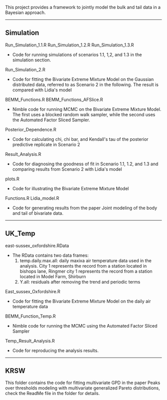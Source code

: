 This project provides a framework to jointly model the bulk and tail data in a Bayesian approach.

-------------------------------------------------------------------------
Simulation
-------------------------------------------------------------------------
Run_Simulation_1.1.R
Run_Simulation_1.2.R
Run_Simulation_1.3.R
- Code for running simulations of scenarios 1.1, 1,2, and 1.3 in the simulation section.

Run_Simulation_2.R
- Code for fitting the Bivariate Extreme Mixture Model on the Gaussian distributed data, referred to as Scenario 2
  in the following. The result is compared with Lidia's model
  
BEMM_Functions.R
BEMM_Functions_AFSlice.R
- Nimble code for running MCMC on the Bivariate Extreme Mixture Model. The first uses a blocked 
  random walk sampler, while the second uses the Automated Factor Sliced Sampler.
  
  
Posterior_Dependence.R 
- Code for calculating chi, chi bar, and Kendall's tau of the posterior predictive replicate in Scenario 2

Result_Analysis.R 
- Code for diagnosing the goodness of fit in Scenario 1.1, 1.2, and 1.3 and comparing results from Scenario 2 with 
  Lidia's model
  
plots.R
- Code for illustrating the Bivariate Extreme Mixture Model

Functions.R
Lidia_model.R
- Code for generating results from the paper Joint modeling of the body and tail of bivariate data.

-------------------------------------------------------------------------
UK_Temp
-------------------------------------------------------------------------
east-sussex_oxfordshire.RData
- The RData contains two data frames:
  1. temp.daily.max.all: daily maxixa air temperature data used in the analysis.
      City 1 represents the record from a station located in bishops lane, Ringmer
      city 1 represents the record from a station located in Model  Farm, Shirburn
  2. Y.all: residuals after removing the trend and periodic terms
  
East_sussex_Oxfordshire.R
- Code for fitting the Bivariate Extreme Mixture Model on the daily air temperature data

BEMM_Function_Temp.R
- Nimble code for running the MCMC using the Automated Factor Sliced Sampler

Temp_Result_Analysis.R
- Code for reproducing the analysis results.
  

-------------------------------------------------------------------------
KRSW
-------------------------------------------------------------------------
This folder contains the code for fitting multivariate GPD in the paper
Peaks over thresholds modeling with multivariate generalized Pareto distributions,
check the ReadMe file in the folder for details.


